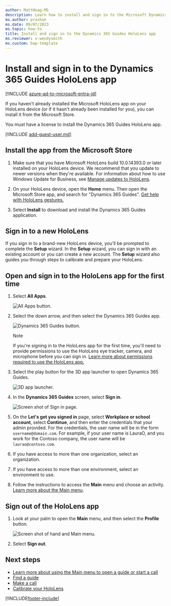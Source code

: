 ```yaml
---
author: MattHoag-MS
description: Learn how to install and sign in to the Microsoft Dynamics 365 Guides HoloLens app.
ms.author: prashan
ms.date: 09/07/2023
ms.topic: how-to
title: Install and sign in to the Dynamics 365 Guides HoloLens app
ms.reviewer: v-wendysmith
ms.custom: bap-template
---
```


# Install and sign in to the Dynamics 365 Guides HoloLens app

[!INCLUDE [azure-ad-to-microsoft-entra-id](../includes/azure-ad-to-microsoft-entra-id.md)]

If you haven't already installed the Microsoft HoloLens app on your HoloLens device (or if it hasn't already been installed for you), you can install it from the Microsoft Store.

You must have a license to install the Dynamics 365 Guides HoloLens app.

[!INCLUDE [add-guest-user.md](../includes/add-guest-user.md)]

## Install the app from the Microsoft Store

1. Make sure that you have Microsoft HoloLens build 10.0.14393.0 or later installed on your HoloLens device. We recommend that you update to newer versions when they're available. For information about how to use Windows Update for Business, see [Manage updates to HoloLens](/HoloLens/hololens-updates).

1. On your HoloLens device, open the **Home** menu. Then open the Microsoft Store app, and search for "Dynamics 365 Guides". [Get help with HoloLens gestures.](authoring-gestures-HL2.md)

1. Select **Install** to download and install the Dynamics 365 Guides application.

## Sign in to a new HoloLens

If you sign in to a brand-new HoloLens device, you'll be prompted to complete the **Setup** wizard. In the **Setup** wizard, you can sign in with an existing account or you can create a new account. The **Setup** wizard also guides you through steps to calibrate and prepare your HoloLens.

## Open and sign in to the HoloLens app for the first time

1. Select **All Apps**.

    ![All Apps button.](media/all-apps-button.PNG "All Apps button")

1. Select the down arrow, and then select the Dynamics 365 Guides app.

    ![Dynamics 365 Guides button.](media/dynamics-365-guides-button.PNG "Dynamics 365 Guides button")

    > [!NOTE]
    > If you're signing in to the HoloLens app for the first time, you'll need to provide permissions to use the HoloLens eye tracker, camera, and microphone before you can sign in. [Learn more about permissions required to use the HoloLens app.](hololens-permissions.md)

1. Select the play button for the 3D app launcher to open Dynamics 365 Guides.

   ![3D app launcher.](media/3D-App-Launcher-D365Guides-immersive-app-s.png "3D app launcher")

1. In the **Dynamics 365 Guides** screen, select **Sign in**.

   ![Screen shot of Sign in page.](media/sign-in.PNG "Screenshot of Sign in page")

1. On the **Let's get you signed in** page, select **Workplace or school account**, select **Continue**, and then enter the credentials that your admin provided. For the credentials, the user name will be in the form `username@domain.com`. For example, if your user name is LauraO, and you work for the Contoso company, the user name will be `laurao@contoso.com`.

1. If you have access to more than one organization, select an organization.

1. If you have access to more than one environment, select an environment to use.

1. Follow the instructions to access the **Main** menu and choose an activity. [Learn more about the Main menu](main-menu.md).

## Sign out of the HoloLens app

1. Look at your palm to open the **Main** menu, and then select the **Profile** button.

    ![Screen shot of hand and Main menu.](media/main-menu-profile-settings.JPG "Screen shot of hand and Main menu")

1. Select **Sign out**.

## Next steps

- [Learn more about using the Main menu to open a guide or start a call](main-menu.md)
- [Find a guide](find-guide.md)
- [Make a call](make-call.md)
- [Calibrate your HoloLens](hololens-app-calibrate.md)

[!INCLUDE[footer-include](../includes/footer-banner.md)]
